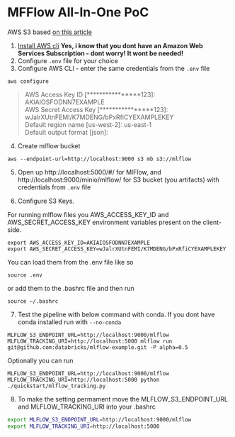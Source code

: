 # MFFlow All-In-One PoC

AWS S3 based [on this article ](https://dev.to/goodidea/how-to-fake-aws-locally-with-localstack-27me)


1. [Install AWS cli](https://aws.amazon.com/cli/) **Yes, i know that you dont have an Amazon Web Services Subscription - dont worry! It wont be needed!**
2. Configure `.env` file for your choice
3. Configure AWS CLI - enter the same credentials from the `.env` file

```shell
aws configure
```
> AWS Access Key ID [****************123]: AKIAIOSFODNN7EXAMPLE  
> AWS Secret Access Key [****************123]: wJalrXUtnFEMI/K7MDENG/bPxRfiCYEXAMPLEKEY  
> Default region name [us-west-2]: us-east-1  
> Default output format [json]: <ENTER>  

4. Create mlflow bucket

```shell
aws --endpoint-url=http://localhost:9000 s3 mb s3://mlflow
```

5. Open up http://localhost:5000/#/ for MlFlow, and http://localhost:9000/minio/mlflow/ for S3 bucket (you artifacts) with credentials from `.env` file

6. Configure S3 Keys.

For running mlflow files you AWS_ACCESS_KEY_ID and AWS_SECRET_ACCESS_KEY environment variables present on the client-side.

```shell
export AWS_ACCESS_KEY_ID=AKIAIOSFODNN7EXAMPLE
export AWS_SECRET_ACCESS_KEY=wJalrXUtnFEMI/K7MDENG/bPxRfiCYEXAMPLEKEY
```

You can load them from the .env file like so
```shell
source .env
```

or add them to the .bashrc file and then run

```shell
source ~/.bashrc
```


7. Test the pipeline with below command with conda. If you dont have conda installed run with `--no-conda`

```shell
MLFLOW_S3_ENDPOINT_URL=http://localhost:9000/mlflow MLFLOW_TRACKING_URI=http://localhost:5000 mlflow run git@github.com:databricks/mlflow-example.git -P alpha=0.5
```

Optionally you can run 
```shell
MLFLOW_S3_ENDPOINT_URL=http://localhost:9000/mlflow MLFLOW_TRACKING_URI=http://localhost:5000 python ./quickstart/mlflow_tracking.py

```

8. To make the setting permament move the MLFLOW_S3_ENDPOINT_URL and MLFLOW_TRACKING_URI into your .bashrc

```bash
export MLFLOW_S3_ENDPOINT_URL=http://localhost:9000/mlflow
export MLFLOW_TRACKING_URI=http://localhost:5000
```

